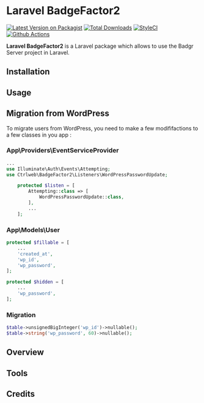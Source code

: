 # Laravel BadgeFactor2

[![Latest Version on Packagist][ico-version]][link-packagist]
[![Total Downloads][ico-downloads]][link-downloads]
[![StyleCI][ico-styleci]][link-styleci]
[![Github Actions][ico-github-actions]][link-github-actions]

**Laravel BadgeFactor2** is a Laravel package which allows to use the Badgr Server project in Laravel.
## Installation

## Usage

## Migration from WordPress

To migrate users from WordPress, you need to make a few modififactions to a few classes in you app :

### App\Providers\EventServiceProvider

```php
...
use Illuminate\Auth\Events\Attempting;
use Ctrlweb\BadgeFactor2\Listeners\WordPressPasswordUpdate;

    protected $listen = [
        Attempting::class => [
            WordPressPasswordUpdate::class,
        ],
        ...
    ];
```

### App\Models\User

```php
protected $fillable = [
    ...
    'created_at',
    'wp_id',
    'wp_password',
];

protected $hidden = [
    ...
    'wp_password',
];
```

### Migration

```php
$table->unsignedBigInteger('wp_id')->nullable();
$table->string('wp_password', 60)->nullable();
```            

## Overview

## Tools

## Credits


[ico-version]: https://img.shields.io/packagist/v/ctrlwebinc/badgefactor2-laravel.svg
[ico-downloads]: https://img.shields.io/packagist/dt/ctrlwebinc/badgefactor2-laravel.svg
[ico-styleci]: https://styleci.io/repos/438762514/shield?style=flat
[ico-github-actions]: https://github.com/ctrlwebinc/badgefactor2-laravel/actions/workflows/laravel.yml/badge.svg

[link-packagist]: https://packagist.org/packages/ctrlwebinc/badgefactor2-laravel
[link-downloads]: https://packagist.org/packages/ctrlwebinc/badgefactor2-laravel
[link-styleci]: https://styleci.io/repos/438762514
[link-github-actions]: https://github.com/ctrlwebinc/badgefactor2-laravel/actions
